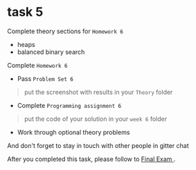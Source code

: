 # task 5

Complete theory sections for `Homework 6`
 - heaps
 - balanced binary search

Complete `Homework 6`

- Pass `Problem Set 6`

> put the screenshot with results in your `Theory` folder

- Complete `Programming assignment 6`

>put the code of your solution in your `week 6` folder

- Work through optional theory problems

And don't forget to stay in touch with other people in gitter chat

After you completed this task, please follow to [Final Exam ](/task.6.md).